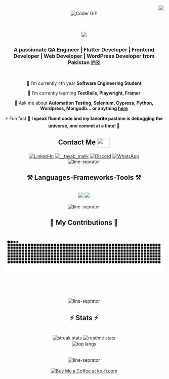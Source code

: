 <!-- Visitors show banner -->
<img align="right" src="https://visitor-badge.laobi.icu/badge?page_id=TayabGhafor.TayabGhafor" />
<br>

<!-- Banner -->
<div align="center">
<img alt="Coder GIF" src="https://user-images.githubusercontent.com/74038190/225813708-98b745f2-7d22-48cf-9150-083f1b00d6c9.gif" height="230" width="850px" />
</div>

<!-- Welcome Section -->
<h1 align="center">
    <img src="https://readme-typing-svg.herokuapp.com/?font=Righteous&size=35&center=true&vCenter=true&width=500&height=70&duration=4000&lines=Hi+There!+👋;+I'm+Malik+Tayab!;" />
</h1>

<!-- About Me Section -->
<h3 align="center">A passionate QA Engineer | Flutter Developer | Frontend Developer | Web Developer | WordPress Developer from Pakistan 🇵🇰</h3>
<br/>

<!-- Current Activities Section -->
<div align="center">
 
 🔭 I’m currently 4th year **Software Engineering Student**
 
 🌱 I’m currently learning **TestRails, Playwright, Framer**

💬 Ask me about **Automation Testing, Selenium, Cypress, Python, Wordpress, Mongodb... or anything [here](https://github.com/TayabGhafor/TayabGhafor/issues)**

⚡ Fun fact **🌟 I speak fluent code and my favorite pastime is debugging the universe, one commit at a time! 🚀**
 </div>

 <!-- Contact Section -->
<div align="center"> 
 <h2 align="center"> Contact Me <img align="center" src="https://user-images.githubusercontent.com/74038190/216120981-b9507c36-0e04-4469-8e27-c99271b45ba5.png" width=40 height=30 >
 </h2>
 <a href="https://linkedin.com/in/tayabmalik" target="blank"><img align="center" alt="Linked-In" height=50 width=60 src="https://user-images.githubusercontent.com/74038190/235294012-0a55e343-37ad-4b0f-924f-c8431d9d2483.gif" /></a>
<a href="https://instagram.com/__tayab_malik" target="blank"><img align="center" src="https://user-images.githubusercontent.com/74038190/235294013-a33e5c43-a01c-43f6-b44d-a406d8b4ab75.gif" alt="__tayab_malik" height="50" width="60" /></a>
<a href="https://discord.gg/wv66wSnR" target="blank"><img align="center" src="https://user-images.githubusercontent.com/74038190/235294015-47144047-25ab-417c-af1b-6746820a20ff.gif" alt="Discord" height="50" width="60" /></a>
<a href="https://wa.me/qr/LTXWZ5JT6AQAC1" target="blank"><img align="center" src="https://user-images.githubusercontent.com/74038190/235294019-40007353-6219-4ec5-b661-b3c35136dd0b.gif" alt="WhatsApp" height="50" width="60" /></a>
</div>
<div align="center">
<img src="https://user-images.githubusercontent.com/74038190/212284158-e840e285-664b-44d7-b79b-e264b5e54825.gif" alt="line-seprator" width="850px" height="4px">
</div>

<!-- Skills & Tools Section -->
<h2 align="center">⚒️ Languages-Frameworks-Tools ⚒️</h2>
<br/>
<div align="center">
    <img src="https://skillicons.dev/icons?i=react,bootstrap,html,css,vscode,github,figma,tailwind,git" />
    <img src="https://skillicons.dev/icons?i=nodejs,python,javascript,typescript,express,firebase,mongodb,c,java,nextjs,mysql" /><br>
</div>
<br/>
<div align="center">
<img src="https://user-images.githubusercontent.com/74038190/212284158-e840e285-664b-44d7-b79b-e264b5e54825.gif" alt="line-seprator" width="850px" height="4px">
</div>

<!-- Contribution Section -->
<div align="center">
  <h2>🐍 My Contributions 🐍</h2>
  <br>
  <img alt="snake eating my contributions" src="https://raw.githubusercontent.com/TayabGhafor/TayabGhafor/output/github-contribution-grid-snake.svg" />
  
  <br/><br/><br/>
</div>
<div align="center">
<img src="https://user-images.githubusercontent.com/74038190/212284158-e840e285-664b-44d7-b79b-e264b5e54825.gif" alt="line-seprator" width="850px" height="4px">
</div>

<!-- Stats Section -->
<h2 align="center">⚡ Stats ⚡</h2>
<br>
<div align=center>
  <img width=390 src="https://streak-stats.demolab.com/?user=TayabGhafor&count_private=true&theme=react&border_radius=10" alt="streak stats"/>
  <img width=390 src="https://github-readme-stats.vercel.app/api?username=TayabGhafor&count_private=true&show_icons=true&theme=react&rank_icon=github&border_radius=10" alt="readme stats" />
  <br/>
  <img width=325 align="center" src="https://github-readme-stats-salesp07.vercel.app/api/top-langs/?username=salesp07&hide=HTML&langs_count=8&layout=compact&theme=react&border_radius=10&size_weight=0.5&count_weight=0.5&exclude_repo=github-readme-stats" alt="top langs" />
</div>
<br/><br/>
<div align="center">
<img src="https://user-images.githubusercontent.com/74038190/212284158-e840e285-664b-44d7-b79b-e264b5e54825.gif" alt="line-seprator" width="850px" height="4px">
</div>
<br/>

<!-- Buy Me a Ko-fi Section -->
<div align="center">
<a href='https://ko-fi.com/tayabmalik' target='_blank'><img height='64' style='border:0px;height:64px;' src='https://storage.ko-fi.com/cdn/kofi1.png?v=3' border='0' alt='Buy Me a Coffee at ko-fi.com' /></a>
</div>
<br/>

<!--
**TayabGhafor/TayabGhafor** is a ✨ _special_ ✨ repository because its `README.md` (this file) appears on your GitHub profile.
-->
